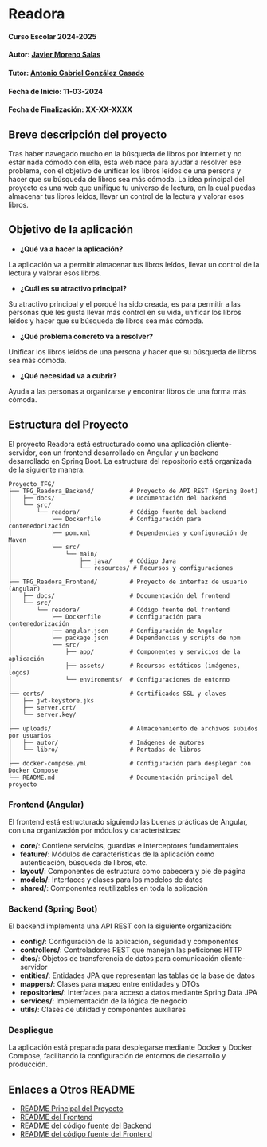 # Readora

#### Curso Escolar 2024-2025
#### Autor: [Javier Moreno Salas](https://github.com/JavierMoren)
#### Tutor: [Antonio Gabriel González Casado](https://github.com/antonio-gabriel-gonzalez-casado)
#### Fecha de Inicio: 11-03-2024
#### Fecha de Finalización: XX-XX-XXXX

## Breve descripción del proyecto

Tras haber navegado mucho en la búsqueda de libros por internet y no estar nada cómodo con ella, esta web nace para ayudar a resolver ese problema, con el objetivo de unificar los libros leídos de una persona y hacer que su búsqueda de libros sea más cómoda.
La idea principal del proyecto es una web que unifique tu universo de lectura, en la cual puedas almacenar tus libros leídos, llevar un control de la lectura y valorar esos libros.

## Objetivo de la aplicación

- **¿Qué va a hacer la aplicación?**
  
La aplicación va a permitir almacenar tus libros leídos, llevar un control de la lectura y valorar esos libros.
- **¿Cuál es su atractivo principal?**

Su atractivo principal y el porqué ha sido creada, es para permitir a las personas que les gusta llevar más control en su vida, unificar los libros leídos y hacer que su búsqueda de libros sea más cómoda.
- **¿Qué problema concreto va a resolver?**
  
Unificar los libros leídos de una persona y hacer que su búsqueda de libros sea más cómoda.
- **¿Qué necesidad va a cubrir?**
  
Ayuda a las personas a organizarse y encontrar libros de una forma más cómoda.

## Estructura del Proyecto

El proyecto Readora está estructurado como una aplicación cliente-servidor, con un frontend desarrollado en Angular y un backend desarrollado en Spring Boot. La estructura del repositorio está organizada de la siguiente manera:

```
Proyecto_TFG/
├── TFG_Readora_Backend/          # Proyecto de API REST (Spring Boot)
│   ├── docs/                     # Documentación del backend
│   └── src/
│       └── readora/              # Código fuente del backend
│           ├── Dockerfile        # Configuración para contenedorización
│           ├── pom.xml           # Dependencias y configuración de Maven
│           └── src/
│               └── main/
│                   ├── java/     # Código Java
│                   └── resources/ # Recursos y configuraciones
│
├── TFG_Readora_Frontend/         # Proyecto de interfaz de usuario (Angular)
│   ├── docs/                     # Documentación del frontend
│   └── src/
│       └── readora/              # Código fuente del frontend
│           ├── Dockerfile        # Configuración para contenedorización
│           ├── angular.json      # Configuración de Angular
│           ├── package.json      # Dependencias y scripts de npm
│           └── src/
│               ├── app/          # Componentes y servicios de la aplicación
│               ├── assets/       # Recursos estáticos (imágenes, logos)
│               └── enviroments/  # Configuraciones de entorno
│
├── certs/                        # Certificados SSL y claves
│   ├── jwt-keystore.jks
│   ├── server.crt/
│   └── server.key/
│
├── uploads/                      # Almacenamiento de archivos subidos por usuarios
│   ├── autor/                    # Imágenes de autores
│   └── libro/                    # Portadas de libros
│
├── docker-compose.yml            # Configuración para desplegar con Docker Compose
└── README.md                     # Documentación principal del proyecto
```

### Frontend (Angular)
El frontend está estructurado siguiendo las buenas prácticas de Angular, con una organización por módulos y características:

- **core/**: Contiene servicios, guardias e interceptores fundamentales
- **feature/**: Módulos de características de la aplicación como autenticación, búsqueda de libros, etc.
- **layout/**: Componentes de estructura como cabecera y pie de página
- **models/**: Interfaces y clases para los modelos de datos
- **shared/**: Componentes reutilizables en toda la aplicación

### Backend (Spring Boot)
El backend implementa una API REST con la siguiente organización:

- **config/**: Configuración de la aplicación, seguridad y componentes
- **controllers/**: Controladores REST que manejan las peticiones HTTP
- **dtos/**: Objetos de transferencia de datos para comunicación cliente-servidor
- **entities/**: Entidades JPA que representan las tablas de la base de datos
- **mappers/**: Clases para mapeo entre entidades y DTOs
- **repositories/**: Interfaces para acceso a datos mediante Spring Data JPA
- **services/**: Implementación de la lógica de negocio
- **utils/**: Clases de utilidad y componentes auxiliares

### Despliegue
La aplicación está preparada para desplegarse mediante Docker y Docker Compose, facilitando la configuración de entornos de desarrollo y producción.

## Enlaces a Otros README

- [README Principal del Proyecto](../../README.md)
- [README del Frontend](../../TFG_Readora_Frontend/README.md)
- [README del código fuente del Backend](../src/README.md)
- [README del código fuente del Frontend](../../TFG_Readora_Frontend/src/README.md)
